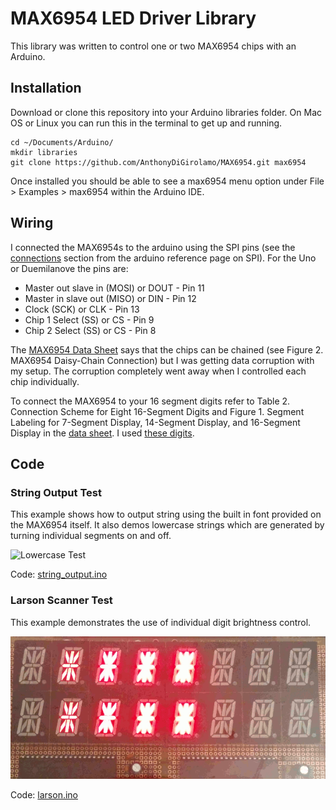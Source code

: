 MAX6954 LED Driver Library
==========================

This library was written to control one or two MAX6954 chips with an Arduino.

Installation
------------

Download or clone this repository into your Arduino libraries folder. On Mac OS
or Linux you can run this in the terminal to get up and running.

    cd ~/Documents/Arduino/
    mkdir libraries
    git clone https://github.com/AnthonyDiGirolamo/MAX6954.git max6954

Once installed you should be able to see a max6954 menu option under File >
Examples > max6954 within the Arduino IDE.

Wiring
------

I connected the MAX6954s to the arduino using the SPI pins (see the
[connections](http://arduino.cc/en/Reference/SPI) section from the arduino
reference page on SPI). For the Uno or Duemilanove the pins are:

* Master out slave in (MOSI) or DOUT - Pin 11
* Master in slave out (MISO) or DIN - Pin 12
* Clock (SCK) or CLK - Pin 13
* Chip 1 Select (SS) or CS - Pin 9
* Chip 2 Select (SS) or CS - Pin 8

The [MAX6954 Data Sheet](http://datasheets.maximintegrated.com/en/ds/MAX6954.pdf)
says that the chips can be chained (see Figure 2. MAX6954 Daisy-Chain
Connection) but I was getting data corruption with my setup. The corruption completely went away when I controlled each chip individually.

To connect the MAX6954 to your 16 segment digits refer to Table 2. Connection Scheme for Eight 16-Segment Digits and Figure 1. Segment Labeling for 7-Segment Display, 14-Segment Display, and 16-Segment Display in the [data sheet](http://datasheets.maximintegrated.com/en/ds/MAX6954.pdf). I used [these digits](http://shop.evilmadscientist.com/productsmenu/partsmenu/232).

Code
----

### String Output Test

This example shows how to output string using the built in font provided
on the MAX6954 itself. It also demos lowercase strings which are
generated by turning individual segments on and off.

![Lowercase Test](http://anthonydigirolamo.github.io/images/lights_out/lowercase.gif)

Code: [string_output.ino](https://github.com/AnthonyDiGirolamo/MAX6954/blob/master/examples/string_output/string_output.ino)

### Larson Scanner Test

This example demonstrates the use of individual digit brightness
control.

![Larson Scanner](https://raw.githubusercontent.com/AnthonyDiGirolamo/MAX6954/master/examples/larson/larson.gif)

Code: [larson.ino](https://github.com/AnthonyDiGirolamo/MAX6954/blob/master/examples/larson/larson.ino)

